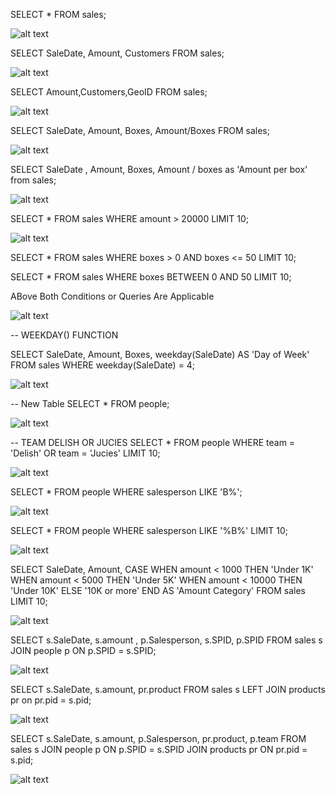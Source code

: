 SELECT * FROM sales;



![alt text](image-3.png)

SELECT SaleDate, Amount, Customers FROM sales;

![alt text](image-1.png)

SELECT Amount,Customers,GeoID FROM sales;

![alt text](image-2.png)

SELECT SaleDate, Amount, Boxes, Amount/Boxes FROM sales;

![alt text](image-4.png)


SELECT SaleDate , Amount, Boxes, Amount / boxes as 'Amount per box' from sales;

![alt text](image-5.png)


SELECT * FROM sales
WHERE amount > 20000 LIMIT 10;

![alt text](image-6.png)


SELECT * FROM sales
WHERE boxes > 0 AND boxes <= 50 LIMIT 10;

SELECT * FROM sales 
WHERE boxes BETWEEN 0 AND 50 LIMIT 10;

ABove Both Conditions or Queries Are Applicable 

![alt text](image-7.png)

-- WEEKDAY() FUNCTION

SELECT SaleDate, Amount, Boxes, weekday(SaleDate) AS 'Day of Week'
FROM sales  WHERE weekday(SaleDate) = 4;


![alt text](image-8.png)


-- New Table
SELECT * FROM people;

![alt text](image-9.png)

-- TEAM DELISH OR JUCIES
SELECT * FROM people
WHERE team = 'Delish' OR team = 'Jucies' LIMIT 10;

![alt text](image-10.png)

SELECT * FROM people 
WHERE salesperson LIKE 'B%';

![alt text](image-11.png)

SELECT * FROM people 
WHERE salesperson LIKE '%B%' LIMIT 10;

![alt text](image-12.png)

SELECT SaleDate, Amount, 
		CASE	WHEN amount < 1000 THEN 'Under 1K'
				WHEN amount < 5000 THEN 'Under 5K'
				WHEN amount < 10000 THEN 'Under 10K'
			ELSE '10K or more'
		END AS 'Amount Category'
FROM sales LIMIT 10;

![alt text](image-13.png)

SELECT s.SaleDate, s.amount , p.Salesperson, s.SPID, p.SPID
FROM sales s JOIN people p ON p.SPID = s.SPID;

![alt text](image-14.png)

SELECT s.SaleDate, s.amount, pr.product
FROM sales s
LEFT JOIN products pr on pr.pid  = s.pid;

![alt text](image-15.png)

SELECT 
	s.SaleDate, 
	s.amount, 
    p.Salesperson, 
    pr.product, 
    p.team
FROM sales s
JOIN people p ON p.SPID = s.SPID
JOIN products pr ON pr.pid = s.pid;

![alt text](image-16.png)